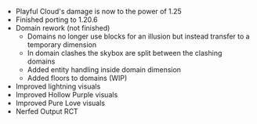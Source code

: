 - Playful Cloud's damage is now to the power of 1.25
- Finished porting to 1.20.6
- Domain rework (not finished)
  - Domains no longer use blocks for an illusion but instead transfer to a temporary dimension
  - In domain clashes the skybox are split between the clashing domains
  - Added entity handling inside domain dimension
  - Added floors to domains (WIP)
- Improved lightning visuals
- Improved Hollow Purple visuals
- Improved Pure Love visuals
- Nerfed Output RCT